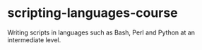 # scripting-languages-course

Writing scripts in languages such as Bash, Perl and Python at an intermediate level.
